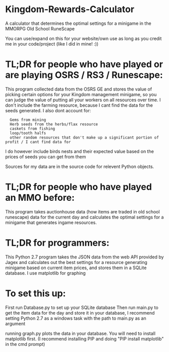 # Kingdom-Rewards-Calculator
A calculator that determines the optimal settings for a minigame in the MMORPG Old School RuneScape

You can use/expand on this for your website/own use as long as you credit me in your code/project (like I did in mine! :)) 

# TL;DR for people who have played or are playing OSRS / RS3 / Runescape:

  This program collected data from the OSRS GE and stores the value of picking certain options for your Kingdom
    management minigame, so you can judge the value of putting all your workers on all resources over time. I don't
    include the farming resource, because I cant find the data for the seeds generated. I also dont account for:
    
      Gems from mining
      Herb seeds from the herbs/flax resource
      caskets from fishing
      loop/tooth halfs
      other random resources that don't make up a significant portion of profit / I cant find data for
      
  I do however include birds nests and their expected value based on the prices of seeds you can get from them
    
  Sources for my data are in the source code for relevent Python objects.
    
# TL;DR for people who have played an MMO before:

  This program takes auctionhouse data (how items are traded in old school runescape) data for the current day and calculates
    the optimal settings for a minigame that generates ingame resources.
    
# TL;DR for programmers:

  This Python 2.7 program takes the JSON data from the web API provided by Jagex and calculates out the best settings for a 
  resource generating minigame based on current item prices, and stores them in a SQLite database. I use matplotlib for graphing

# To set this up:

  First run Database.py to set up your SQLite database
  Then run main.py to get the item data for the day and store it in your database, I recommend setting Python 2.7 as a windows task
    with the path to main.py as an argument
    
  running graph.py plots the data in your database. You will need to install matplotlib first. (I recommend installing PIP
    and doing "PIP install matplotlib" in the cmd prompt) 
  
